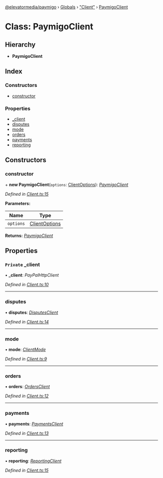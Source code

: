 [@elevatormedia/paymigo](../README.md) › [Globals](../globals.md) › ["Client"](../modules/_client_.md) › [PaymigoClient](_client_.paymigoclient.md)

# Class: PaymigoClient

## Hierarchy

-   **PaymigoClient**

## Index

### Constructors

-   [constructor](_client_.paymigoclient.md#constructor)

### Properties

-   [\_client](_client_.paymigoclient.md#private-_client)
-   [disputes](_client_.paymigoclient.md#disputes)
-   [mode](_client_.paymigoclient.md#mode)
-   [orders](_client_.paymigoclient.md#orders)
-   [payments](_client_.paymigoclient.md#payments)
-   [reporting](_client_.paymigoclient.md#reporting)

## Constructors

### constructor

\+ **new PaymigoClient**(`options`: [ClientOptions](../modules/_types_client_.md#clientoptions)): _[PaymigoClient](_client_.paymigoclient.md)_

_Defined in [Client.ts:15](https://github.com/ELEVATORmedia/paymigo/blob/56771c5/src/Client.ts#L15)_

**Parameters:**

| Name      | Type                                                        |
| --------- | ----------------------------------------------------------- |
| `options` | [ClientOptions](../modules/_types_client_.md#clientoptions) |

**Returns:** _[PaymigoClient](_client_.paymigoclient.md)_

## Properties

### `Private` \_client

• **\_client**: _PayPalHttpClient_

_Defined in [Client.ts:10](https://github.com/ELEVATORmedia/paymigo/blob/56771c5/src/Client.ts#L10)_

---

### disputes

• **disputes**: _[DisputesClient](_lib_disputes_disputesclient_.disputesclient.md)_

_Defined in [Client.ts:14](https://github.com/ELEVATORmedia/paymigo/blob/56771c5/src/Client.ts#L14)_

---

### mode

• **mode**: _[ClientMode](../modules/_types_client_.md#clientmode)_

_Defined in [Client.ts:9](https://github.com/ELEVATORmedia/paymigo/blob/56771c5/src/Client.ts#L9)_

---

### orders

• **orders**: _[OrdersClient](_lib_orders_.ordersclient.md)_

_Defined in [Client.ts:12](https://github.com/ELEVATORmedia/paymigo/blob/56771c5/src/Client.ts#L12)_

---

### payments

• **payments**: _[PaymentsClient](_lib_payments_.paymentsclient.md)_

_Defined in [Client.ts:13](https://github.com/ELEVATORmedia/paymigo/blob/56771c5/src/Client.ts#L13)_

---

### reporting

• **reporting**: _[ReportingClient](_lib_reporting_.reportingclient.md)_

_Defined in [Client.ts:15](https://github.com/ELEVATORmedia/paymigo/blob/56771c5/src/Client.ts#L15)_
